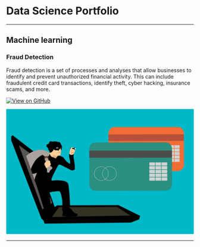 # Data Science Portfolio
---
## Machine learning

### Fraud Detection

Fraud detection is a set of processes and analyses that allow businesses to identify and prevent unauthorized financial activity. This can include fraudulent credit card transactions, identify theft, cyber hacking, insurance scams, and more.

[![View on GitHub](https://img.shields.io/badge/GitHub-View_on_GitHub-blue?logo=GitHub)]([(https://harsh3052.github.io/dummy/)])

<center><img src="assets/img/hack-g6b7f80b85_1920.jpg"/></center>

---
